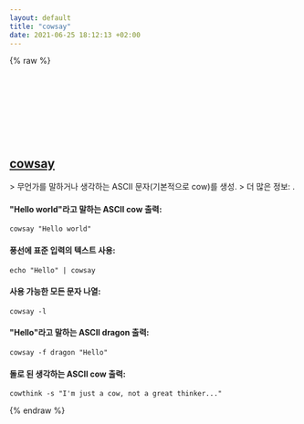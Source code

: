 ```yaml
---
layout: default
title: "cowsay"
date: 2021-06-25 18:12:13 +02:00
---
```

{% raw %}
<h2 id="cowsay">
  <a href="/ko/common/cowsay.html">cowsay</a> <a href="#cowsay"><svg class="icon">
    <use href="/assets/images/unicode_sprite.svg#link" />
  </svg></a>
</h2>
> 무언가를 말하거나 생각하는 ASCII 문자(기본적으로 cow)를 생성.
> 더 많은 정보: <https://github.com/tnalpgge/rank-amateur-cowsay>.

#### "Hello world"라고 말하는 ASCII cow 출력:
```shell
cowsay "Hello world"
```
#### 풍선에 표준 입력의 텍스트 사용:
```shell
echo "Hello" | cowsay
```
#### 사용 가능한 모든 문자 나열:
```shell
cowsay -l
```
#### "Hello"라고 말하는 ASCII dragon 출력:
```shell
cowsay -f dragon "Hello"
```
#### 돌로 된 생각하는 ASCII cow 출력:
```shell
cowthink -s "I'm just a cow, not a great thinker..."
```
{% endraw %}